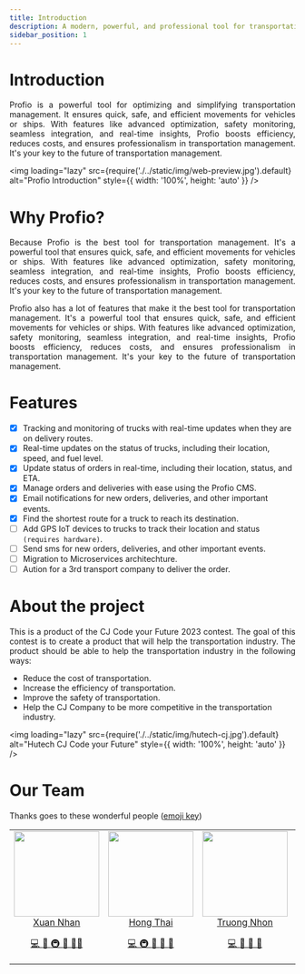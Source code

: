 ```yaml
---
title: Introduction
description: A modern, powerful, and professional tool for transportation management.
sidebar_position: 1
---
```


# Introduction

<p align="justify">
  Profio is a powerful tool for optimizing and simplifying transportation
  management. It ensures quick, safe, and efficient movements for vehicles or
  ships. With features like advanced optimization, safety monitoring, seamless
  integration, and real-time insights, Profio boosts efficiency, reduces costs,
  and ensures professionalism in transportation management. It's your key to the
  future of transportation management.
</p>

<img
loading="lazy"
src={require('./../static/img/web-preview.jpg').default}
alt="Profio Introduction"
style={{ width: '100%', height: 'auto' }}
/>

# Why Profio?

<p align="justify">
  Because Profio is the best tool for transportation management. It's a powerful
  tool that ensures quick, safe, and efficient movements for vehicles or ships.
  With features like advanced optimization, safety monitoring, seamless
  integration, and real-time insights, Profio boosts efficiency, reduces costs,
  and ensures professionalism in transportation management. It's your key to the
  future of transportation management.
</p>

<p align="justify">
  Profio also has a lot of features that make it the best tool for
  transportation management. It's a powerful tool that ensures quick, safe, and
  efficient movements for vehicles or ships. With features like advanced
  optimization, safety monitoring, seamless integration, and real-time insights,
  Profio boosts efficiency, reduces costs, and ensures professionalism in
  transportation management. It's your key to the future of transportation
  management.
</p>

# Features

- [x] Tracking and monitoring of trucks with real-time updates when they are on delivery routes.
- [x] Real-time updates on the status of trucks, including their location, speed, and fuel level.
- [x] Update status of orders in real-time, including their location, status, and ETA.
- [x] Manage orders and deliveries with ease using the Profio CMS.
- [x] Email notifications for new orders, deliveries, and other important events.
- [x] Find the shortest route for a truck to reach its destination.
- [ ] Add GPS IoT devices to trucks to track their location and status `(requires hardware)`.
- [ ] Send sms for new orders, deliveries, and other important events.
- [ ] Migration to Microservices architechture.
- [ ] Aution for a 3rd transport company to deliver the order.

# About the project

<p align="justify">
  This is a product of the CJ Code your Future 2023 contest. The goal of this
  contest is to create a product that will help the transportation industry. The
  product should be able to help the transportation industry in the following
  ways:
</p>

- Reduce the cost of transportation.
- Increase the efficiency of transportation.
- Improve the safety of transportation.
- Help the CJ Company to be more competitive in the transportation industry.

<img
loading="lazy"
src={require('./../static/img/hutech-cj.jpg').default}
alt="Hutech CJ Code your Future"
style={{ width: '100%', height: 'auto' }}
/>

# Our Team

Thanks goes to these wonderful people ([emoji key](https://allcontributors.org/docs/en/emoji-key))

<table>
  <tr>
    <td align="center" valign="top">
      <img
        loading="lazy"
        width="150"
        height="150"
        src="https://github.com/foxminchan.png?s=150"
      />
      <br />
      <a href="https://github.com/foxminchan">Xuan Nhan</a>
      <p>
        <a
          href="https://github.com/HutechCJ/ProfioApp/commits?author=foxminchan"
          title="Developer"
        >
          💻
        </a>
        <a href="#docs" title="Documentation">
          📖
        </a>
        <a href="#infra" title="Infrastructure">
          🚇
        </a>
        <a href="#tool" title="Tools">
          🔧
        </a>
        <a href="#mentoring" title="Mentoring">
          🧑‍🏫
        </a>
      </p>
    </td>
    <td align="center" valign="top">
      <img
        loading="lazy"
        width="150"
        height="150"
        src="https://github.com/Slimaeus.png?s=150"
      />
      <br />
      <a href="https://github.com/Slimaeus">Hong Thai</a>
      <p>
        <a
          href="https://github.com/HutechCJ/ProfioApp/commits?author=Slimaeus"
          title="Developer"
        >
          💻
        </a>
        <a href="#infra" title="Infrastructure">
          🚇
        </a>
        <a href="#projectManagement" title="Project Management">
          📆
        </a>
        <a href="#maintenance" title="Maintenance">
          🚧
        </a>
        <a href="#review" title="Reviewed Pull Requests">
          👀
        </a>
      </p>
    </td>
    <td align="center" valign="top">
      <img
        loading="lazy"
        width="150"
        height="150"
        src="https://github.com/nhonvo.png?s=150"
      />
      <br />
      <a href="https://github.com/nhonvo">Truong Nhon</a>
      <p>
        <a
          href="https://github.com/HutechCJ/ProfioApp/commits?author=nhonvo"
          title="Developer"
        >
          💻
        </a>
        <a href="#ideas" title="Ideas, Planning, & Feedback">
          🤔
        </a>
        <a href="#data" title="Data">
          🔣
        </a>
        <a href="#business" title="Business Development">
          💼
        </a>
      </p>
    </td>
    <td align="center" valign="top">
      <img
        loading="lazy"
        width="150"
        height="150"
        src="https://github.com/fiezt1492.png?s=150"
      />
      <br />
      <a href="https://github.com/fiezt1492">Tien Dat</a>
      <p>
        <a
          href="https://github.com/HutechCJ/ProfioApp/commits?author=fiezt1492"
          title="Developer"
        >
          💻
        </a>
        <a href="#design" title="Design">
          🎨
        </a>
        <a href="#content" title="Content">
          🖋
        </a>
        <a href="#maintenance" title="Maintenance">
          🚧
        </a>
      </p>
    </td>
    <td align="center" valign="top">
      <img
        loading="lazy"
        width="150"
        height="150"
        src="https://github.com/MeiCloudie.png?s=150"
      />
      <br />
      <a href="https://github.com/MeiCloudie">Thuc Van</a>
      <p>
        <a
          href="https://github.com/HutechCJ/ProfioApp/commits?author=MeiCloudie"
          title="Developer"
        >
          💻
        </a>
        <a href="#design" title="Design">
          🎨
        </a>
        <a href="#content" title="Content">
          🖋
        </a>
        <a href="#talk" title="Talks">
          📢
        </a>
      </p>
    </td>
  </tr>
</table>
